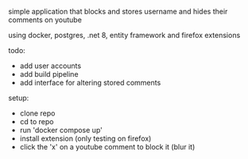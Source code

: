 simple application that blocks and stores username and hides their comments on youtube

using docker, postgres, .net 8, entity framework and firefox extensions

todo:
  - add user accounts
  - add build pipeline
  - add interface for altering stored comments

setup: 
 - clone repo
 - cd to repo
 - run 'docker compose up'
 - install extension (only testing on firefox)
 - click the 'x' on a youtube comment to block it (blur it)


